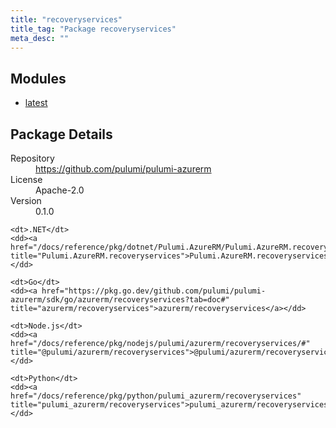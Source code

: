 ```yaml
---
title: "recoveryservices"
title_tag: "Package recoveryservices"
meta_desc: ""
---
```


<!-- WARNING: this file was generated by Pulumi Docs Generator. -->
<!-- Do not edit by hand unless you're certain you know what you are doing! -->



<h2 id="modules">Modules</h2>
<ul class="api">
    <li><a href="latest/" title="latest"><span class="symbol module"></span>latest</a></li>
</ul>

<h2 id="package-details">Package Details</h2>
<dl class="package-details">
	<dt>Repository</dt>
	<dd><a href="https://github.com/pulumi/pulumi-azurerm">https://github.com/pulumi/pulumi-azurerm</a></dd>
	<dt>License</dt>
	<dd>Apache-2.0</dd>
	<dt>Version</dt>
	<dd>0.1.0</dd>
</dl>



<dl class="tabular">

    <dt>.NET</dt>
    <dd><a href="/docs/reference/pkg/dotnet/Pulumi.AzureRM/Pulumi.AzureRM.recoveryservices.html" title="Pulumi.AzureRM.recoveryservices">Pulumi.AzureRM.recoveryservices</a></dd>

    <dt>Go</dt>
    <dd><a href="https://pkg.go.dev/github.com/pulumi/pulumi-azurerm/sdk/go/azurerm/recoveryservices?tab=doc#" title="azurerm/recoveryservices">azurerm/recoveryservices</a></dd>

    <dt>Node.js</dt>
    <dd><a href="/docs/reference/pkg/nodejs/pulumi/azurerm/recoveryservices/#" title="@pulumi/azurerm/recoveryservices">@pulumi/azurerm/recoveryservices</a></dd>

    <dt>Python</dt>
    <dd><a href="/docs/reference/pkg/python/pulumi_azurerm/recoveryservices" title="pulumi_azurerm/recoveryservices">pulumi_azurerm/recoveryservices</a></dd>

</dl>

